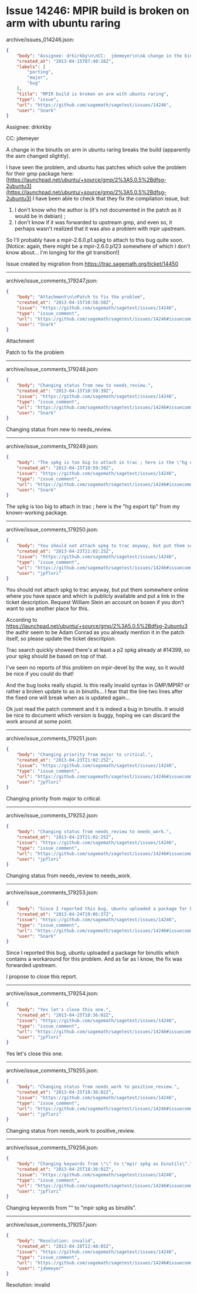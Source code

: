 # Issue 14246: MPIR build is broken on arm with ubuntu raring

archive/issues_014246.json:
```json
{
    "body": "Assignee: drkirkby\n\nCC:  jdemeyer\n\nA change in the binutils on arm in ubuntu raring breaks the build (apparently the asm changed slightly).\n\nI have seen the problem, and ubuntu has patches which solve the problem for their gmp package here:\n[https://launchpad.net/ubuntu/+source/gmp/2%3A5.0.5%2Bdfsg-2ubuntu3](https://launchpad.net/ubuntu/+source/gmp/2%3A5.0.5%2Bdfsg-2ubuntu3)\nI have been able to check that they fix the compilation issue, but:\n1. I don't know who the author is (it's not documented in the patch as it would be in debian) ;\n2. I don't know if it was forwarded to upstream gmp, and even so, it perhaps wasn't realized that it was also a problem with mpir upstream.\n\nSo I'll probably have a mpir-2.6.0.p1.spkg to attach to this bug quite soon. [Notice: again, there might be a mpir-2.6.0.p123 somewhere of which I don't know about... I'm longing for the git transition!]\n\nIssue created by migration from https://trac.sagemath.org/ticket/14450\n\n",
    "created_at": "2013-04-15T07:40:16Z",
    "labels": [
        "porting",
        "major",
        "bug"
    ],
    "title": "MPIR build is broken on arm with ubuntu raring",
    "type": "issue",
    "url": "https://github.com/sagemath/sagetest/issues/14246",
    "user": "Snark"
}
```
Assignee: drkirkby

CC:  jdemeyer

A change in the binutils on arm in ubuntu raring breaks the build (apparently the asm changed slightly).

I have seen the problem, and ubuntu has patches which solve the problem for their gmp package here:
[https://launchpad.net/ubuntu/+source/gmp/2%3A5.0.5%2Bdfsg-2ubuntu3](https://launchpad.net/ubuntu/+source/gmp/2%3A5.0.5%2Bdfsg-2ubuntu3)
I have been able to check that they fix the compilation issue, but:
1. I don't know who the author is (it's not documented in the patch as it would be in debian) ;
2. I don't know if it was forwarded to upstream gmp, and even so, it perhaps wasn't realized that it was also a problem with mpir upstream.

So I'll probably have a mpir-2.6.0.p1.spkg to attach to this bug quite soon. [Notice: again, there might be a mpir-2.6.0.p123 somewhere of which I don't know about... I'm longing for the git transition!]

Issue created by migration from https://trac.sagemath.org/ticket/14450





---

archive/issue_comments_179247.json:
```json
{
    "body": "Attachment\n\nPatch to fix the problem",
    "created_at": "2013-04-15T10:58:50Z",
    "issue": "https://github.com/sagemath/sagetest/issues/14246",
    "type": "issue_comment",
    "url": "https://github.com/sagemath/sagetest/issues/14246#issuecomment-179247",
    "user": "Snark"
}
```

Attachment

Patch to fix the problem



---

archive/issue_comments_179248.json:
```json
{
    "body": "Changing status from new to needs_review.",
    "created_at": "2013-04-15T10:59:39Z",
    "issue": "https://github.com/sagemath/sagetest/issues/14246",
    "type": "issue_comment",
    "url": "https://github.com/sagemath/sagetest/issues/14246#issuecomment-179248",
    "user": "Snark"
}
```

Changing status from new to needs_review.



---

archive/issue_comments_179249.json:
```json
{
    "body": "The spkg is too big to attach in trac ; here is the \"hg export tip\" from my known-working package.",
    "created_at": "2013-04-15T10:59:39Z",
    "issue": "https://github.com/sagemath/sagetest/issues/14246",
    "type": "issue_comment",
    "url": "https://github.com/sagemath/sagetest/issues/14246#issuecomment-179249",
    "user": "Snark"
}
```

The spkg is too big to attach in trac ; here is the "hg export tip" from my known-working package.



---

archive/issue_comments_179250.json:
```json
{
    "body": "You should not attach spkg to trac anyway, but put them somewhere online where you have space and which is publicly available and put a link in the ticket description.\nRequest William Stein an account on boxen if you don't want to use another place for this.\n\nAccording to https://launchpad.net/ubuntu/+source/gmp/2%3A5.0.5%2Bdfsg-2ubuntu3 the authir seem to be Adam Conrad as you already mention it in the patch itself, so please update the ticket descritpion.\n\nTrac search quickly showed there's at least a p2 spkg already at #14399, so your spkg should be based on top of that.\n\nI've seen no reports of this problem on mpir-devel by the way, so it would be nice if you could do that!\n\nAnd the bug looks really stupid.\nIs this really invalid syntax in GMP/MPIR? or rather a broken update to as in binutils...\nI fear that the line two lines after the fixed one will break when as is updated again...\n\nOk just read the patch comment and it is indeed a bug in binutils.\nIt would be nice to document which version is buggy, hoping we can discard the work around at some point.",
    "created_at": "2013-04-23T21:02:25Z",
    "issue": "https://github.com/sagemath/sagetest/issues/14246",
    "type": "issue_comment",
    "url": "https://github.com/sagemath/sagetest/issues/14246#issuecomment-179250",
    "user": "jpflori"
}
```

You should not attach spkg to trac anyway, but put them somewhere online where you have space and which is publicly available and put a link in the ticket description.
Request William Stein an account on boxen if you don't want to use another place for this.

According to https://launchpad.net/ubuntu/+source/gmp/2%3A5.0.5%2Bdfsg-2ubuntu3 the authir seem to be Adam Conrad as you already mention it in the patch itself, so please update the ticket descritpion.

Trac search quickly showed there's at least a p2 spkg already at #14399, so your spkg should be based on top of that.

I've seen no reports of this problem on mpir-devel by the way, so it would be nice if you could do that!

And the bug looks really stupid.
Is this really invalid syntax in GMP/MPIR? or rather a broken update to as in binutils...
I fear that the line two lines after the fixed one will break when as is updated again...

Ok just read the patch comment and it is indeed a bug in binutils.
It would be nice to document which version is buggy, hoping we can discard the work around at some point.



---

archive/issue_comments_179251.json:
```json
{
    "body": "Changing priority from major to critical.",
    "created_at": "2013-04-23T21:02:25Z",
    "issue": "https://github.com/sagemath/sagetest/issues/14246",
    "type": "issue_comment",
    "url": "https://github.com/sagemath/sagetest/issues/14246#issuecomment-179251",
    "user": "jpflori"
}
```

Changing priority from major to critical.



---

archive/issue_comments_179252.json:
```json
{
    "body": "Changing status from needs_review to needs_work.",
    "created_at": "2013-04-23T21:02:25Z",
    "issue": "https://github.com/sagemath/sagetest/issues/14246",
    "type": "issue_comment",
    "url": "https://github.com/sagemath/sagetest/issues/14246#issuecomment-179252",
    "user": "jpflori"
}
```

Changing status from needs_review to needs_work.



---

archive/issue_comments_179253.json:
```json
{
    "body": "Since I reported this bug, ubuntu uploaded a package for binutils which contains a workaround for this problem. And as far as I know, the fix was forwarded upstream.\n\nI propose to close this report.",
    "created_at": "2013-04-24T19:06:37Z",
    "issue": "https://github.com/sagemath/sagetest/issues/14246",
    "type": "issue_comment",
    "url": "https://github.com/sagemath/sagetest/issues/14246#issuecomment-179253",
    "user": "Snark"
}
```

Since I reported this bug, ubuntu uploaded a package for binutils which contains a workaround for this problem. And as far as I know, the fix was forwarded upstream.

I propose to close this report.



---

archive/issue_comments_179254.json:
```json
{
    "body": "Yes let's close this one.",
    "created_at": "2013-04-25T18:36:02Z",
    "issue": "https://github.com/sagemath/sagetest/issues/14246",
    "type": "issue_comment",
    "url": "https://github.com/sagemath/sagetest/issues/14246#issuecomment-179254",
    "user": "jpflori"
}
```

Yes let's close this one.



---

archive/issue_comments_179255.json:
```json
{
    "body": "Changing status from needs_work to positive_review.",
    "created_at": "2013-04-25T18:36:02Z",
    "issue": "https://github.com/sagemath/sagetest/issues/14246",
    "type": "issue_comment",
    "url": "https://github.com/sagemath/sagetest/issues/14246#issuecomment-179255",
    "user": "jpflori"
}
```

Changing status from needs_work to positive_review.



---

archive/issue_comments_179256.json:
```json
{
    "body": "Changing keywords from \"\" to \"mpir spkg as binutils\".",
    "created_at": "2013-04-25T18:36:02Z",
    "issue": "https://github.com/sagemath/sagetest/issues/14246",
    "type": "issue_comment",
    "url": "https://github.com/sagemath/sagetest/issues/14246#issuecomment-179256",
    "user": "jpflori"
}
```

Changing keywords from "" to "mpir spkg as binutils".



---

archive/issue_comments_179257.json:
```json
{
    "body": "Resolution: invalid",
    "created_at": "2013-04-28T12:48:05Z",
    "issue": "https://github.com/sagemath/sagetest/issues/14246",
    "type": "issue_comment",
    "url": "https://github.com/sagemath/sagetest/issues/14246#issuecomment-179257",
    "user": "jdemeyer"
}
```

Resolution: invalid
